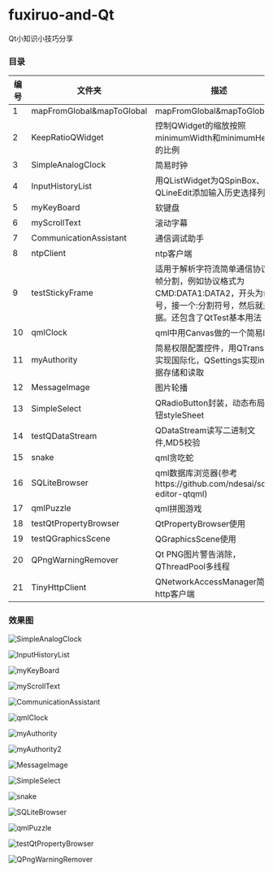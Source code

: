 # fuxiruo-and-Qt
Qt小知识小技巧分享

### 目录
| 编号 | 文件夹 | 描述 |
| ------ | ------ | ------ |
| 1 | mapFromGlobal&mapToGlobal | mapFromGlobal&mapToGlobal |
| 2 | KeepRatioQWidget | 控制QWidget的缩放按照minimumWidth和minimumHeight的比例 |
| 3 | SimpleAnalogClock | 简易时钟 |
| 4 | InputHistoryList | 用QListWidget为QSpinBox、QLineEdit添加输入历史选择列表 |
| 5 | myKeyBoard | 软键盘 |
| 6 | myScrollText | 滚动字幕 |
| 7 | CommunicationAssistant | 通信调试助手 |
| 8 | ntpClient | ntp客户端 |
| 9 | testStickyFrame | 适用于解析字符流简单通信协议的帧分割，例如协议格式为CMD:DATA1:DATA2，开头为命令号，接一个:分割符号，然后就是数据。还包含了QtTest基本用法
| 10 | qmlClock | qml中用Canvas做的一个简易时钟 |
| 11 | myAuthority | 简易权限配置控件，用QTranslator实现国际化，QSettings实现ini数据存储和读取 |
| 12 | MessageImage | 图片轮播 |
| 13 | SimpleSelect | QRadioButton封装，动态布局，按钮styleSheet |
| 14 | testQDataStream | QDataStream读写二进制文件,MD5校验 |
| 15 | snake | qml贪吃蛇 |
| 16 | SQLiteBrowser | qml数据库浏览器(参考https://github.com/ndesai/sqlite-editor-qtqml) |
| 17 | qmlPuzzle | qml拼图游戏 |
| 18 | testQtPropertyBrowser | QtPropertyBrowser使用 |
| 19 | testQGraphicsScene | QGraphicsScene使用 |
| 20 | QPngWarningRemover | Qt PNG图片警告消除，QThreadPool多线程 |
| 21 | TinyHttpClient | QNetworkAccessManager简易http客户端 |

### 效果图
![SimpleAnalogClock](snap/SimpleAnalogClock.gif "简易时钟")

![InputHistoryList](snap/InputHistoryList.gif "输入历史")

![myKeyBoard](snap/myKeyBoard.gif "软键盘")

![myScrollText](snap/myScrollText.gif "滚动字幕")

![CommunicationAssistant](snap/CommunicationAssistant.gif "通信调试助手")

![qmlClock](snap/qmlClock.gif "qml简易时钟")

![myAuthority](snap/myAuthority.gif "权限配置控件")

![myAuthority2](snap/myAuthority2.gif "权限配置控件多语言示例")

![MessageImage](snap/MessageImage.gif "图片轮播")

![SimpleSelect](snap/SimpleSelect.gif "动态布局")

![snake](snap/snake.gif "贪吃蛇")

![SQLiteBrowser](snap/SQLiteBrowser.gif "SQLite数据库浏览器")

![qmlPuzzle](snap/qmlPuzzle.gif "拼图游戏")

![testQtPropertyBrowser](snap/testQtPropertyBrowser.gif "QtPropertyBrowser使用")

![QPngWarningRemover](snap/QPngWarningRemover.gif "Qt PNG图片警告消除")
